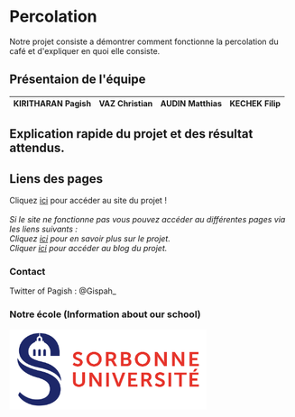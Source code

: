 # Percolation 

Notre projet consiste a démontrer comment fonctionne la percolation du café et d'expliquer en quoi elle consiste.

## Présentaion de l'équipe

| KIRITHARAN Pagish | VAZ Christian | AUDIN Matthias | KECHEK Filip |
|-------------------|---------------|----------------|--------------|


## Explication rapide du projet et des résultat attendus.





## Liens des pages
Cliquez [ici](https://are-dynamic-g2-2021.github.io/Percolation-Cafe/) pour accéder au site du projet !
<br><br>
*Si le site ne fonctionne pas vous pouvez accéder au différentes pages via les liens suivants :*<br>
*Cliquez [ici](https://github.com/ARE-dynamic-G2-2021/Volcano/blob/gh-pages/index.md) pour en savoir plus sur le projet.*
<br>
*Cliquer [ici](https://github.com/ARE-dynamic-G2-2021/Volcano/blob/gh-pages/blog.md) pour accéder au blog du projet.*

### Contact

Twitter of Pagish : @Gispah_


### Notre école (Information about our school)
<a href = "https://www.sorbonne-universite.fr/">
  <img src = /image/logo_su.png alt = "logo sorbonne université" width = "350">
</a>
